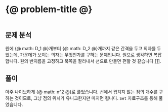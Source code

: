 # {@ problem-title @}

~~~problem-info-table
~~~

## 문제 분석

원에 {@ math: D_1 @}개부터 {@ math: D_2 @}개까지 같은 간격을 두고 의자를 두었는데, 가운데가 보이는 의자는 무엇인가를 구하는 문제입니다.
원으로 생각하면 복잡합니다.
원의 반지름을 고정하고 북쪽을 잘라내서 선으로 만들면 편할 것 같습니다 [\[1\]][1].

## 풀이

아주 나이브하게 {@ math: n^2 @}로 풀었습니다.
선에서 겹치지 않는 점의 개수를 구하는 것이므로,
그냥 점의 위치가 유니크한지만 따지면 됩니다.
`Set` 자료구조를 통해 풀었습니다.

[1]: https://daily-boj.github.io/RanolP/10166/playground.html
